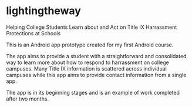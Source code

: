 # lightingtheway
Helping College Students Learn about and Act on Title IX Harrassment Protections at Schools

This is an Android app prototype created for my first Android course. 

The app aims to provide a student with a straightforward and consolidated way to learn more about how to respond to harrassment on 
college campuses. Many Title IX information is scattered across individual campuses while this app aims to provide contact information
from a single app. 

The app is in its beginning stages and is an example of work completed after two months.
